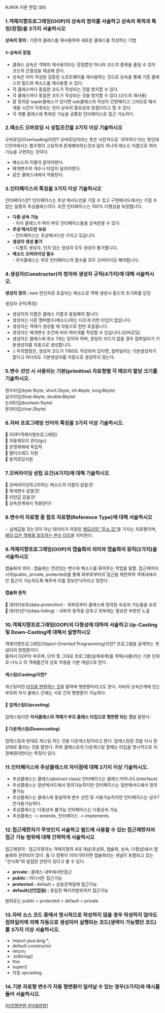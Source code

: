 #JAVA 이론 면접 대비

<h3>1.객체지향프로그래밍(OOP)의 상속의 정의를 서술하고 상속의 목적과 특징(장점)을 3가지 서술하시오</h3>
<p><strong>상속의 정의 :</strong> 기존의 클래스를 재사용하여 새로운 클래스를 작성하는 기법</p>
<h4>✨ 상속의 장점</h4>
<ul>
  <li>클래스 상속은 객체의 재사용이라는 장점뿐만 아니라 코드의 중복을 줄일 수 있어 코드의 간결성을 제공해 준다.</li>
  <li>상속은 이미 작성된 검증된 소프트웨어를 재사용하는 것으로 상속을 통해 기존 클래스의 필드와 메소드를 재사용할 수 있다.
  </li>
  <li>각 클래스마다 동일한 코드가 작성되는 것을 방지할 수 있다.</li>
  <li>각 클래스마다 동일한 코드가 작성되는 것을 방지할 수 있다.(코드의 재사용)</li>
  <li>잘 정의된 super클래스가 있다면 sub클래스의 작성이 간편해지고 그러므로 해서 개발 시간이 닥축되는 것이 상속의 중요성과 장점이라고 할 수 있다.</li>
  <li>각 개별 클래스에 특화된 기능을 공통된 인터페이스로 접근 가능하다.</li>
</ul>

<h3>2.메소드 오버로딩 시 성립조건을 3가지 이상 기술하시오</h3>
<p>오버로딩(Overloading)이란? 오버로딩이라는 뜻은 사전적으로 '과적하다'라는 뜻인데 C언어에서는 함수명이 고유하게 존재해야하는것과 달리 하나의 메소드 이름으로 여러 기능을 구현하는 것이다.</p>
<ul>
  <li>메소드의 이름이 같아야한다.</li>
  <li>매개변수의 개수나 타입이 달라야한다.</li>
  <li>같은 클래스내에서 적용된다.</li>
</ul>

<h3>3.인터페이스의 특징을 3가지 이상 기술하시오</h3>
<p>인터페이스란? 인터페이스는 추상 메서드만을 가질 수 있고 구현메서드에서는 가질 수 없는 일종의 추상클래스이다. 또한 인터페이스는 100% 다형성을 보장합니다.</p>
<ul>
  <li><strong>다중 상속 가능</strong><br>- 자식 클래스가 여러 부모 인터페이스들을 상속받을 수 있다.</li>
  <li><strong>추상 메서드만 보유</strong><br>- 인터페이스는 추상메서드만 가지고 있습니다.</li>
  <li><strong>생성자 생성 불가</strong><br>- 디폴트 생성자, 인자 있는 생성자 모두 생성이 불가합니다.</li>
  <li><strong>메소드 오버라이딩 필수</strong><br>- 자식클래스는 부모 인터페이스의 함수를 모두 오버라이딩 해야합니다.</li>
</ul>

<h3>4.생성자(Constructor)의 정의와 생성자 규칙(4가지)에 대해 서술하시오. </h3>	
<p><strong>생성자 정의 : </strong>new 연산자로 호출되는 메소드로 객체 생성시 필드의 초기화를 담당</p>
<p>생성자 규칙(특징)</p>
<ul>
  <li>생성자의 이름은 클래스 이름과 동일해야 합니다.</li>
  <li>생성자는 다른 멤버함수(메소드)와는 다르게 리턴 타입이 없습니다.</li>
  <li>생성자는 객체가 생성될 때 자동으로 한번 호출됩니다.</li>
  <li>생성자는 매개변수 조건에 따라 여러개를 작성할 수 있습니다.(오버로딩)</li>
  <li>생성자는 클래스에 최소 1개는 있어야 하며, 생성자 코드가 없을 경우 컴파일러가 기본생성자를 자동으로 생성합니다.</li>
  <li>:) 주의할점은, 생성자 코드가 1개라도 작성되어 있다면, 컴파일러는 기본생성자가 없다고 하더라도 기본생성자를 자동으로 생성하지 않는다.</li>
</ul>

<h3>5.변수 선언 시 사용되는 기본(primitive) 자료형별 각 메모리 할당 크기를 기술하시오.</h3>
<p>정수타입(byte:1byte, short:2byte, int:4byte, long:8byte) <br>실수타입(float:4byte, double:8byte) <br>논리타입(boolean:1byte) <br>문자타입(char:2byte)</p>

<h3>6.자바 프로그래밍 언어의 특징을 3가지 이상 기술하시오. </h3>		
<p>🎉 OOP(객체지향프로그래밍) <br>🎉 자동메모리 관리(gc) <br>🎉 운영체제에 독립적 <br>🎉 멀티쓰레드 지원 <br>🎉 동적로딩지원</p>

<h3>7.오버라이딩 성립 요건(4가지)에 대해 기술하시오 	</h3>	
<p>🎉 오버라이딩하고자하는 메소드의 이름이 같을것! <br>🎉 매개변수 같을것! <br>🎉 리턴값 같을것! <br>🎉 상속관계에서 적용된다!</p>

<h3>8.변수의 자료형 중 참조 자료형(Reference Type)에 대해 서술하시오 	</h3>	
<p>💡 실제값을 갖는것이 아닌 데이터가 저장된 <u>메모리의 "주소 값"</u>을 가지는 자료형이며, <u>해당 값은 객체를 참조하는 변수 타입</u>을 의미한다.</p>

<h3>9.객체지향프로그래밍(OOP)의 캡슐화의 의미와 캡슐화의 원칙(2가지)을 서술하시오</h3> 
<p>캡슐화의 의미 : 캡슐화는 연관있는 변수와 메소드를 묶어주는 작업을 말함. 접근제어지시자(public, private, protected)를 통해 외부로부터의 접근을 제한하여 객체내에서만 접근이 가능하도록 해주며 이를 정보은닉이라고 칭한다.</p>

<h4>캡슐화 원칙</h4>
<p>🎉 데이터보호(data protection) - 외부로부터 클래스에 정의된 속성과 가능들을 보호 <br>🎉 데이터은닉(data hiding) - 내부의 동작을 감추고 외부에는 필요한 부분만 노출</p>

<h3>10.객체지향프로그래밍(OOP)의 다형성에 대하여 서술하고 Up-Casting 및 Down-Casting에 대해서 설명하시오</h3>
<p>객체지향프로그래밍(Object-Oriented Programming)이란? 프로그램을 설계하는 개념이자 방법론이다. <br>줄여서 OOP라 부르며, 단어 뜻 그대로 프로그램(실제세계)를 객체(사물)라는 기본 단위로 나누고 이 객체들간의 상호 작용을 기본 개념으로 한다.</p>
<h4>캐스팅(Casting)이란?</h4>
<p>캐스팅이란 <u>타입을 변환하는 것</u>을 말하며 형변환이라고도 한다. 자바의 상속관계에 있는 부모와 자식 클래스 간에는 서로 간의 형변환이 가능하다.</p>
<h4>👀 업캐스팅(Upcasting)</h4>
<p>업캐스팅이란 <strong>자식클래스의 객체가 부모 클래스 타입으로 형변환 되는 것</strong>을 말한다.</p>
<h4>👀 다운캐스팅(Downcasting)</h4>
<p>업캐스팅과 반대로 캐스팅 하는 것을 다운캐스팅이라고 한다. 업캐스팅된 것을 다시 원상태로 돌리는 것을 말한다. 하위 클래스로의 다운캐스팅 할때는 타입을 명시적으로 지정해줘야한다는 특징이 있다.</p>

<h3>11.인터페이스와 추상클래스의 차이점에 대해 3가지 이상 기술하시오.</h3>
<ul>
  <li>추상클래스는 클래스(abstract class) 인터페이스는 클래스가아니다.(interface)</li>
  <li>추상클래스는 일반메서드에서 정의가능하지만 인터페이스는 일반메서드에서 정의불가능</li>
  <li>추상클래스는 클래스와 동일하게 변수 선언 및 사용가능하지만 인터페이스는 상수?만사용가능하다.</li>
  <li>추상클래스는 다중상속 불가능 인터페이스는 다중상속 가능</li>
  <li>추상클래스 -> extends, 인터페이스 -> implements</li>
</ul>

<h3>12.접근제한자가 무엇인지 서술하고 필드에 사용할 수 있는 접근제한자의 접근 가능 범위에 대해 간략하게 서술하시오 </h3>
<p>접근제한자 : 접근지정자는 객체지향의 4대 개념(추상화, 캡슐화, 상속, 다형성)에서 캡슐화와 관련되어 있다. 좀 더 정확이 이야기하자면 캡슐화라는 개념이 포함되고 있는 "은닉화"와 밀접한 관련이 있다고 볼 수 있다.</p>
<ul>
  <li><strong>private :</strong> 클래스 내부에서만접근</li>
  <li><strong>public :</strong> 어디서든 접근가능</li>
  <li><strong>protected :</strong> default + 상송관계일때 접근가능</li>
  <li><strong>default(선언없음) :</strong> 동일한 패키지범위까지 접근가능</li>
</ul>
<p>범위로는 public > protected > default > private</p>

<h3>13.자바 소스 코드 중에서 명시적으로 작성하지 않을 경우 작성하지 않아도 컴파일러에 의해 자동으로 생성되어 실행되는 코드(생략이 가능했던 코드)를 3가지 이상 서술하시오. </h3>
<ul>
  <li>import java.lang.*;</li>
  <li>default constructor</li>
  <li>return;</li>
  <li>.toString()</li>
  <li>this</li>
  <li>super()</li>
  <li>자동 upcasting</li>
</ul>

<h3>14.기본 자료형 변수가 자동 형변환이 일어날 수 있는 경우(3가지)와 예시를 들어 서술하시오.	</h3>	
<a href="https://inpa.tistory.com/entry/JAVA-%E2%98%95-%ED%83%80%EC%9E%85-%ED%98%95%EB%B3%80%ED%99%98-%EC%A2%85%EB%A5%98-%EB%B0%A9%EB%B2%95-%F0%9F%92%AF-%EC%B4%9D%EC%A0%95%EB%A6%AC#%EC%9E%90%EB%8F%99_%ED%98%95%EB%B3%80%ED%99%98_promotion" taget="_blank">[타입형변환 원리&방법]</a>







































